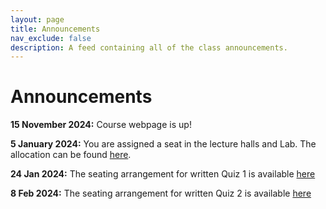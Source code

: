 ```yaml
---
layout: page
title: Announcements
nav_exclude: false
description: A feed containing all of the class announcements.
---
```


# Announcements

**15 November 2024:** Course webpage is up!

**5 January 2024:** You are assigned a seat in the lecture halls and Lab. The allocation can be found [here](https://docs.google.com/spreadsheets/d/1yD9Cbe8Lr0kuHW5TTdL6Hk8KJlX5oyzfxPXwwvEtTVc/edit?usp=sharing). 

**24 Jan 2024:** The seating arrangement for written Quiz 1 is available [here](https://docs.google.com/spreadsheets/d/11r6YwVLhuHFLAqIsaZxLE6G91KEbpIu6NoycdU2x-oo/edit?usp=sharing)

**8 Feb 2024:** The seating arrangement for written Quiz 2 is available [here](https://docs.google.com/spreadsheets/d/11r6YwVLhuHFLAqIsaZxLE6G91KEbpIu6NoycdU2x-oo/edit?usp=sharing)
